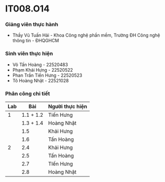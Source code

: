 # IT008.O14

### Giảng viên thực hành

* Thầy Vũ Tuấn Hải - Khoa Công nghệ phần mềm, Trường ĐH Công nghệ thông tin - ĐHQGHCM

### Sinh viên thực hiện

* Võ Tấn Hoàng - 22520483 
* Phạm Khải Hưng - 22520522 
* Phan Trần Tiến Hưng - 22520523
* Tô Hoàng Nhật - 22521028

### Phân công chi tiết
| Lab  | Bài      | Người thực hiện |
|------|----------|-----------------|
| 1    | 1.1 + 1.2| Tiến Hưng       |
|      | 1.3 + 1.4| Hoàng Nhật      |
|      | 1.5      |    Khải Hưng    |
|      | 1.6      |   Tấn Hoàng     |
|2     | 2.4      |Khải Hưng        |
|      | 2.5      | Tấn Hoàng       |
|      | 2.7      | TIến Hưng       |
|      | 2.8      | Hoàng Nhật      |
